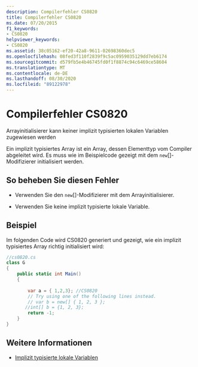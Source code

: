 ```yaml
---
description: Compilerfehler CS0820
title: Compilerfehler CS0820
ms.date: 07/20/2015
f1_keywords:
- CS0820
helpviewer_keywords:
- CS0820
ms.assetid: 38c05162-ef20-42a8-9611-02698360dec5
ms.openlocfilehash: 08fed3f110f2839f9c5ac0959035129dd7eb6174
ms.sourcegitcommit: d579fb5e4b46745fd0f1f8874c94c6469ce58604
ms.translationtype: MT
ms.contentlocale: de-DE
ms.lasthandoff: 08/30/2020
ms.locfileid: "89122978"
---
```

# <a name="compiler-error-cs0820"></a>Compilerfehler CS0820
Arrayinitialisierer kann keiner implizit typisierten lokalen Variablen zugewiesen werden  
  
 Ein implizit typisiertes Array ist ein Array, dessen Elementtyp vom Compiler abgeleitet wird. Es muss wie im Beispielcode gezeigt mit dem `new`[]-Modifizierer initialisiert werden.  
  
## <a name="to-correct-this-error"></a>So beheben Sie diesen Fehler  
  
- Verwenden Sie den `new`[]-Modifizierer mit dem Arrayinitialisierer.  
  
- Verwenden Sie keine implizit typisierte lokale Variable.  
  
## <a name="example"></a>Beispiel  
 Im folgenden Code wird CS0820 generiert und gezeigt, wie ein implizit typisiertes Array richtig initialisiert wird:  
  
```csharp  
//cs0820.cs  
class G  
{  
    public static int Main()  
    {  
  
        var a = { 1,2,3}; //CS0820  
        // Try using one of the following lines instead.  
        // var b = new[] { 1, 2, 3 };
       //int[] b = {1, 2, 3};  
        return -1;  
    }  
}  
```  
  
## <a name="see-also"></a>Weitere Informationen

- [Implizit typisierte lokale Variablen](../programming-guide/classes-and-structs/implicitly-typed-local-variables.md)
